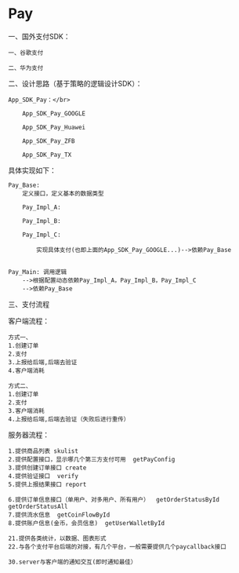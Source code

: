# Pay


一、国外支付SDK：

    一、谷歌支付

    二、华为支付


二、设计思路（基于策略的逻辑设计SDK）：
    
    App_SDK_Pay：</br>

        App_SDK_Pay_GOOGLE

        App_SDK_Pay_Huawei
    
        App_SDK_Pay_ZFB
    
        App_SDK_Pay_TX

       
 具体实现如下：           
    
    Pay_Base: 
        定义接口，定义基本的数据类型
 
        Pay_Impl_A: 

        Pay_Impl_B: 

        Pay_Impl_C: 
    
            实现具体支付(也即上面的App_SDK_Pay_GOOGLE...)-->依赖Pay_Base


    Pay_Main: 调用逻辑 
        -->根据配置动态依赖Pay_Impl_A，Pay_Impl_B，Pay_Impl_C
        -->依赖Pay_Base


三、支付流程

客户端流程：
    
    方式一、
    1.创建订单
    2.支付
    3.上报给后端,后端去验证
    4.客户端消耗
    
    方式二、
    1.创建订单
    2.支付
    3.客户端消耗
    4.上报给后端,后端去验证（失败后进行重传）
    
    
服务器流程：
    
    1.提供商品列表 skulist
    2.提供配置接口，显示哪几个第三方支付可用  getPayConfig
    3.提供创建订单接口 create
    4.提供验证接口  verify
    5.提供上报结果接口 report

    6.提供订单信息接口（单用户、对多用户、所有用户）  getOrderStatusById getOrderStatusAll
    7.提供流水信息  getCoinFlowById
    8.提供账户信息(金币，会员信息)  getUserWalletById

    21.提供各类统计，以数据、图表形式
    22.与各个支付平台后端的对接，有几个平台，一般需要提供几个paycallback接口
    
    30.server与客户端的通知交互(即时通知最佳）
    
 


